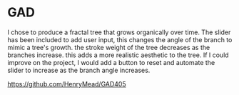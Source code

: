 # GAD
I chose to produce a fractal tree that grows organically over time. The slider has been included to add user input, this changes the angle of the branch to mimic a tree's growth. the stroke weight of the tree decreases as the branches increase. this adds a more realistic aesthetic to the tree.
If I could improve on the project, I would add a button to reset and automate the slider to increase as the branch angle increases.

https://github.com/HenryMead/GAD405
